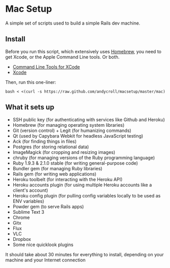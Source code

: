 # Mac Setup

A simple set of scripts used to build a simple Rails dev machine.

Install
-------

Before you run this script, which extensively uses [Homebrew](http://brew.sh),
you need to get Xcode, or the Apple Command Line tools. Or both.

* [Command Line Tools for XCode](https://developer.apple.com/downloads/)
* [Xcode](https://itunes.apple.com/en/app/xcode/id497799835?mt=12)

Then, run this one-liner:

    bash < <(curl -s https://raw.github.com/andycroll/macsetup/master/mac)

What it sets up
---------------

* SSH public key (for authenticating with services like Github and Heroku)
* Homebrew (for managing operating system libraries)
* Git (version control) + Legit (for humanizing commands)
* Qt (used by Capybara Webkit for headless JavaScript testing)
* Ack (for finding things in files)
* Postgres (for storing relational data)
* ImageMagick (for cropping and resizing images)
* chruby (for managing versions of the Ruby programming language)
* Ruby 1.9.3 & 2.1.0 stable (for writing general-purpose code)
* Bundler gem (for managing Ruby libraries)
* Rails gem (for writing web applications)
* Heroku toolbelt (for interacting with the Heroku API)
* Heroku accounts plugin (for using multiple Heroku accounts like a client's account)
* Heroku config plugin (for pulling config variables locally to be used as ENV variables)
* Powder gem (to serve Rails apps)
* Sublime Text 3
* Chrome
* Gitx
* Flux
* VLC
* Dropbox
* Some nice quicklook plugins

It should take about 30 minutes for everything to install, depending on your
machine and your Internet connection
